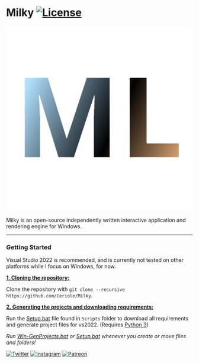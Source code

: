 # Milky [![License](https://img.shields.io/github/license/Ceriole/Milky.svg)](https://github.com/Ceriole/Milky/blob/main/LICENSE)

![Milky](/Resources/Branding/Milky_Logo_500x.png?raw=true "Milky")

Milky is an open-source independently written interactive application and rendering engine for Windows.

***

### Getting Started
Visual Studio 2022 is recommended, and is currently not tested on other platforms while I focus on Windows, for now.

<ins>**1. Cloning the repository:**</ins>

Clone the repository with `git clone --recursive https://github.com/Ceriole/Milky`.

<ins>**2. Generating the projects and downloading requirements:**</ins>

Run the [Setup.bat](https://github.com/Ceriole/Milky/blob/main/Scripts/Setup.bat) file found in `Scripts` folder to download all requirements and generate project files for vs2022. (Requires [Python 3](https://www.python.org/))

*Run [Win-GenProjects.bat](https://github.com/Ceriole/Milky/blob/main/Scripts/Win-GenProjects.bat) or [Setup.bat](https://github.com/Ceriole/Milky/blob/main/Scripts/Setup.bat) whenever you create or move files and folders!*

[![Twitter](https://img.shields.io/badge/%40ceriole_arts--blue.svg?style=social&logo=Twitter)](https://twitter.com/ceriole_arts)
[![Instagram](https://img.shields.io/badge/ceriole_arts--red.svg?style=social&logo=Instagram)](https://www.instagram.com/ceriole_arts)
[![Patreon](https://img.shields.io/badge/%40itsss_cereal--green.svg?style=social&logo=Patreon)](https://www.patreon.com/itsss_cereal)
